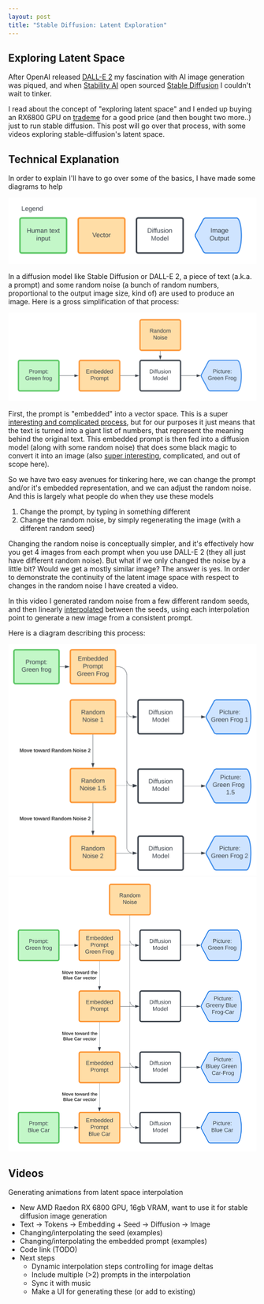 ```yaml
---
layout: post
title: "Stable Diffusion: Latent Exploration"
---
```


## Exploring Latent Space

After OpenAI released [DALL-E 2](https://openai.com/product/dall-e-2) my fascination with AI image generation was piqued, and when [Stability AI](https://stability.ai/stable-diffusion) open sourced [Stable Diffusion](https://github.com/CompVis/stable-diffusion) I couldn't wait to tinker.

I read about the concept of "exploring latent space" and I ended up buying an RX6800 GPU on [trademe](https://www.trademe.co.nz/a/) for a good price (and then bought two more..) just to run stable diffusion. This post will go over that process, with some videos exploring stable-diffusion's latent space.

## Technical Explanation

In order to explain I'll have to go over some of the basics, I have made some diagrams to help

![stable-diffusion-legend](/projects/assets/stable-diffusion/stable-diffusion-legend.svg)

In a diffusion model like Stable Diffusion or DALL-E 2, a piece of text (a.k.a. a prompt) and some random noise (a bunch of random numbers, proportional to the output image size, kind of) are used to produce an image. Here is a gross simplification of that process:

![stable-diffusion-basic](/projects/assets/stable-diffusion/stable-diffusion-basic.svg)

First, the prompt is "embedded" into a vector space. This is a super [interesting and complicated process](https://lena-voita.github.io/nlp_course/word_embeddings.html), but for our purposes it just means that the text is turned into a giant list of numbers, that represent the meaning behind the original text. This embedded prompt is then fed into a diffusion model (along with some random noise) that does some black magic to convert it into an image (also [super interesting](https://stable-diffusion-art.com/how-stable-diffusion-work/), complicated, and out of scope here).

So we have two easy avenues for tinkering here, we can change the prompt and/or it's embedded representation, and we can adjust the random noise. And this is largely what people do when they use these models

1. Change the prompt, by typing in something different
2. Change the random noise, by simply regenerating the image (with a different random seed)

Changing the random noise is conceptually simpler, and it's effectively how you get 4 images from each prompt when you use DALL-E 2 (they all just have different random noise). But what if we only changed the noise by a little bit? Would we get a mostly similar image? The answer is yes. In order to demonstrate the continuity of the latent image space with respect to changes in the random noise I have created a video.

In this video I generated random noise from a few different random seeds, and then linearly [interpolated](https://en.wikipedia.org/wiki/Interpolation) between the seeds, using each interpolation point to generate a new image from a consistent prompt.

Here is a diagram describing this process:

![stable-diffusion-noise-interpolation](/projects/assets/stable-diffusion/stable-diffusion-noise-interpolation.svg)
![stable-diffusion-prompt-interpolation](/projects/assets/stable-diffusion/stable-diffusion-prompt-interpolation.svg)

## Videos

Generating animations from latent space interpolation

- New AMD Raedon RX 6800 GPU, 16gb VRAM, want to use it for stable diffusion image generation
- Text -> Tokens -> Embedding + Seed -> Diffusion -> Image
- Changing/interpolating the seed (examples)
- Changing/interpolating the embedded prompt (examples)
- Code link (TODO)
- Next steps
  - Dynamic interpolation steps controlling for image deltas
  - Include multiple (>2) prompts in the interpolation
  - Sync it with music
  - Make a UI for generating these (or add to existing)
